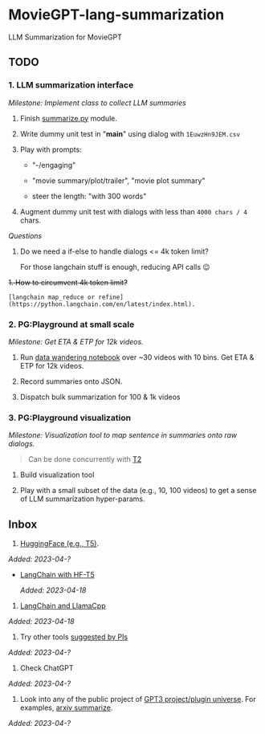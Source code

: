 # MovieGPT-lang-summarization

LLM Summarization for MovieGPT

## TODO

### 1. LLM summarization interface

_Milestone: Implement class to collect LLM summaries_

1. Finish [summarize.py](./src/summarize.py) module.

  1. Write dummy unit test in "__main__" using dialog with `1EuwzHn9JEM.csv`

1. Play with prompts:

    - "-/engaging"

    - "movie summary/plot/trailer", "movie plot summary"

    - steer the length: "with 300 words"

1. Augment dummy unit test with dialogs with less than `4000 chars / 4` chars.

_Questions_

1. Do we need a if-else to handle dialogs <= 4k token limit?

    For those langchain stuff is enough, reducing API calls 😉

~~1. How to circumvent 4k token limit?~~

    [langchain map_reduce or refine](https://python.langchain.com/en/latest/index.html).

### 2. PG:Playground at small scale

_Milestone: Get ETA & ETP for 12k videos._

1. Run [data wandering notebook](./notebooks/02_data-wandering.ipynb) over ~30 videos with 10 bins. Get ETA & ETP for 12k videos.

  1. Record summaries onto JSON.

1. Dispatch bulk summarization for 100 & 1k videos

### 3. PG:Playground visualization

_Milestone: Visualization tool to map sentence in summaries onto raw dialogs._

> Can be done concurrently with [T2](#2-pgplayground-at-small-scale)

1. Build visualization tool

1. Play with a small subset of the data (e.g., 10, 100 videos) to get a sense of LLM summarization hyper-params.

## Inbox

1. [HuggingFace (e.g., T5)](https://huggingface.co/docs/transformers/tasks/summarization).

  _Added: 2023-04-?_

  - [LangChain with HF-T5](https://python.langchain.com/en/latest/modules/models/llms/integrations/huggingface_hub.html)

    _Added: 2023-04-18_

1. [LangChain and LlamaCpp](https://python.langchain.com/en/latest/modules/models/llms/integrations/llamacpp.html)

  _Added: 2023-04-18_

1. Try other tools [suggested by PIs](assets/ai-as-pi.md)

  _Added: 2023-04-?_

1. Check ChatGPT

  _Added: 2023-04-?_

1. Look into any of the public project of [GPT3 project/plugin universe](). For examples, [arxiv summarize]().

  _Added: 2023-04-?_
